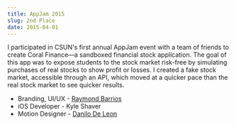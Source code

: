 ```yaml
---
title: AppJam 2015
slug: 2nd Place
date: 2015-04-01
---
```


I participated in CSUN's first annual AppJam event with a team of friends to create Coral Finance—a sandboxed financial stock application. The goal of this app was to expose students to the stock market risk-free by simulating purchases of real stocks to show profit or losses. I created a fake stock market, accessible through an API, which moved at a quicker pace than the real stock market to see quicker results.

- Branding, UI/UX - [Raymond Barrios](http://www.raybardes.com/)
- iOS Developer - Kyle Shaver
- Motion Designer - [Danilo De Leon](http://www.danilodeleon.com/)
